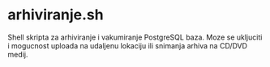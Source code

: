 # arhiviranje.sh

Shell skripta za arhiviranje i vakumiranje PostgreSQL baza.
Moze se ukljuciti i mogucnost uploada na udaljenu lokaciju
ili snimanja arhiva na CD/DVD medij.
